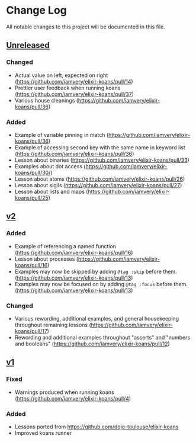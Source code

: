 # Change Log
All notable changes to this project will be documented in this file.

## [Unreleased]

### Changed
- Actual value on left, expected on right (https://github.com/iamvery/elixir-koans/pull/14)
- Prettier user feedback when running koans (https://github.com/iamvery/elixir-koans/pull/37)
- Various house cleanings (https://github.com/iamvery/elixir-koans/pull/36)

### Added
- Example of variable pinning in match (https://github.com/iamvery/elixir-koans/pull/36)
- Example of accessing second key with the same name in keyword list (https://github.com/iamvery/elixir-koans/pull/36)
- Lesson about binaries (https://github.com/iamvery/elixir-koans/pull/33)
- Examples about dot access (https://github.com/iamvery/elixir-koans/pull/30/)
- Lesson about atoms (https://github.com/iamvery/elixir-koans/pull/26)
- Lesson about sigils (https://github.com/iamvery/elixir-koans/pull/27)
- Lesson about lists and maps (https://github.com/iamvery/elixir-koans/pull/25)

## [v2]

### Added
- Example of referencing a named function (https://github.com/iamvery/elixir-koans/pull/16)
- Lesson about processes (https://github.com/iamvery/elixir-koans/pull/16)
- Examples may now be skipped by adding `@tag :skip` before them. (https://github.com/iamvery/elixir-koans/pull/13)
- Examples may now be focused on by adding `@tag :focus` before them. (https://github.com/iamvery/elixir-koans/pull/13)

### Changed
- Various rewording, additional examples, and general housekeeping throughout remaining lessons (https://github.com/iamvery/elixir-koans/pull/17)
- Rewording and additional examples throughout "asserts" and "numbers and booleans" (https://github.com/iamvery/elixir-koans/pull/12)

## [v1]

### Fixed
- Warnings produced when running koans (https://github.com/iamvery/elixir-koans/pull/4)

### Added
- Lessons ported from https://github.com/dojo-toulouse/elixir-koans
- Improved koans runner

[Unreleased]: https://github.com/iamvery/elixir-koans/compare/v2...HEAD
[v2]: https://github.com/iamvery/elixir-koans/compare/v1...v2
[v1]: https://github.com/iamvery/elixir-koans/compare/affa90...v1
